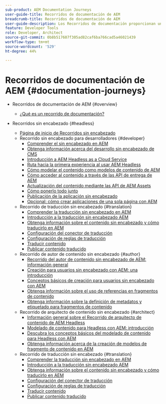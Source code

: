 ```yaml
---
sub-product: AEM Documentation Journeys
user-guide-title: Recorridos de documentación de AEM
breadcrumb-title: Recorridos de documentación de AEM
user-guide-description: Los Recorridos de documentación proporcionan una estructura narrativa dentro de AEM documentación al unir funciones complejas y dispares para resolver un objetivo comercial de una manera óptima. Diseñados pensando en AEM principiantes, los recorridos presentan los conceptos y características para lograr un objetivo de A a Z.
feature: Developer Tools
role: Developer, Architect
source-git-commit: 0b8b517607f305ad82caf6ba766cad5a46021439
workflow-type: tm+mt
source-wordcount: '529'
ht-degree: 44%

---
```



# Recorridos de documentación de AEM {#documentation-journeys}

<!--
Please note that all links to other guides need to be absolute references with leading protocol and domain since SCCM does not allow pages to be referenced with relative links in multiple ToCs.
-->

+ Recorridos de documentación de AEM {#overview}
   + [¿Qué es un recorrido de documentación?](home.md)

+ Recorridos sin encabezado {#headless}
   + [Página de inicio de Recorridos sin encabezado](https://experienceleague.adobe.com/docs/experience-manager-65/headless-journey/home.html)
   + Recorrido sin encabezado para desarrolladores {#developer}
      + [Comprender el sin encabezado en AEM](https://experienceleague.adobe.com/docs/experience-manager-65/headless-journey/developer/overview.html)
      + [Obtenga información acerca del desarrollo sin encabezado de CMS](https://experienceleague.adobe.com/docs/experience-manager-65/headless-journey/developer/learn-about.html)
      + [Introducción a AEM Headless as a Cloud Service](https://experienceleague.adobe.com/docs/experience-manager-65/headless-journey/developer/getting-started.html)
      + [Ruta hacia la primera experiencia al usar AEM Headless](https://experienceleague.adobe.com/docs/experience-manager-65/headless-journey/developer/path-to-first-experience.html)
      + [Cómo modelar el contenido como modelos de contenido de AEM](https://experienceleague.adobe.com/docs/experience-manager-65/headless-journey/developer/model-your-content.html)
      + [Cómo acceder al contenido a través de las API de entrega de AEM](https://experienceleague.adobe.com/docs/experience-manager-65/headless-journey/developer/access-your-content.html)
      + [Actualización del contenido mediante las API de AEM Assets](https://experienceleague.adobe.com/docs/experience-manager-65/headless-journey/developer/update-your-content.html)
      + [Cómo ponerlo todo junto](https://experienceleague.adobe.com/docs/experience-manager-65/headless-journey/developer/put-it-all-together.html)
      + [Publicación de la aplicación sin encabezado](https://experienceleague.adobe.com/docs/experience-manager-65/headless-journey/developer/go-live.html)
      + [Opcional: cómo crear aplicaciones de una sola página con AEM](https://experienceleague.adobe.com/docs/experience-manager-65/headless-journey/developer/create-spa.html)
   + Recorrido de traducción sin encabezado {#translation}
      + [Comprender la traducción sin encabezado en AEM](https://experienceleague.adobe.com/docs/experience-manager-65/headless-journey/translation/overview.html)
      + [Introducción a la traducción sin encabezado AEM](https://experienceleague.adobe.com/docs/experience-manager-65/headless-journey/translation/getting-started.html)
      + [Obtenga información sobre el contenido sin encabezado y cómo traducirlo en AEM](https://experienceleague.adobe.com/docs/experience-manager-65/headless-journey/translation/learn-about.html)
      + [Configuración del conector de traducción](https://experienceleague.adobe.com/docs/experience-manager-65/headless-journey/translation/configure-connector.html)
      + [Configuración de reglas de traducción](https://experienceleague.adobe.com/docs/experience-manager-65/headless-journey/translation/translation-rules.html)
      + [Traducir contenido](https://experienceleague.adobe.com/docs/experience-manager-65/headless-journey/translation/translate-content.html)
      + [Publicar contenido traducido](https://experienceleague.adobe.com/docs/experience-manager-65/headless-journey/translation/publish-content.html)
   + Recorrido de autor de contenido sin encabezado {#author}
      + [Recorrido del autor de contenido sin encabezado de AEM: información general](https://experienceleague.adobe.com/docs/experience-manager-65/headless-journey/author/overview.html)
      + [Creación para usuarios sin encabezado con AEM: una introducción](https://experienceleague.adobe.com/docs/experience-manager-65/headless-journey/author/introduction.html)
      + [Conceptos básicos de creación para usuarios sin encabezado con AEM](https://experienceleague.adobe.com/docs/experience-manager-65/headless-journey/author/basics.html)
      + [Obtenga información sobre el uso de referencias en fragmentos de contenido](https://experienceleague.adobe.com/docs/experience-manager-65/headless-journey/author/references.html)
      + [Obtenga información sobre la definición de metadatos y etiquetado para fragmentos de contenido](https://experienceleague.adobe.com/docs/experience-manager-65/headless-journey/author/metadata-tagging.html)
   + Recorrido de arquitecto de contenido sin encabezado {#architect}
      + [Información general sobre el Recorrido de arquitecto de contenido de AEM Headless](https://experienceleague.adobe.com/docs/experience-manager-65/headless-journey/architect/overview.html)
      + [Modelado de contenido para Headless con AEM: introducción](https://experienceleague.adobe.com/docs/experience-manager-65/headless-journey/architect/introduction.html)
      + [Descubra los conceptos básicos del modelado de contenido para Headless con AEM](https://experienceleague.adobe.com/docs/experience-manager-65/headless-journey/architect/basics.html)
      + [Obtenga información acerca de la creación de modelos de fragmento de contenido en AEM](https://experienceleague.adobe.com/docs/experience-manager-65/headless-journey/architect/model-structure.html)
   + Recorrido de traducción sin encabezado {#translation}
      + [Comprender la traducción sin encabezado en AEM](https://experienceleague.adobe.com/docs/experience-manager-65/headless-journey/translation/overview.html)
      + [Introducción a la traducción sin encabezado AEM](https://experienceleague.adobe.com/docs/experience-manager-65/headless-journey/translation/getting-started.html)
      + [Obtenga información sobre el contenido sin encabezado y cómo traducirlo en AEM](https://experienceleague.adobe.com/docs/experience-manager-65/headless-journey/translation/learn-about.html)
      + [Configuración del conector de traducción](https://experienceleague.adobe.com/docs/experience-manager-65/headless-journey/translation/configure-connector.html)
      + [Configuración de reglas de traducción](https://experienceleague.adobe.com/docs/experience-manager-65/headless-journey/translation/translation-rules.html)
      + [Traducir contenido](https://experienceleague.adobe.com/docs/experience-manager-65/headless-journey/translation/translate-content.html)
      + [Publicar contenido traducido](https://experienceleague.adobe.com/docs/experience-manager-65/headless-journey/translation/publish-content.html)
